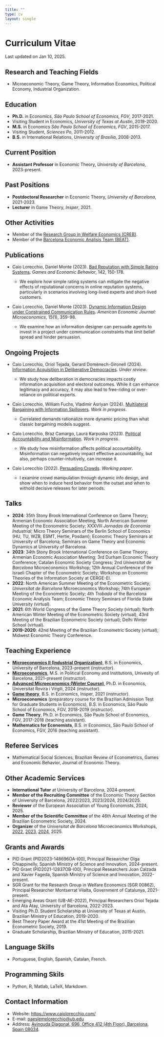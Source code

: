 ```yaml
---
title: ""
type: cv
layout: single
---
```


# Curriculum Vitae
Last updated on Jan 10, 2025.

## Research and Teaching Fields
* Microeconomic Theory, Game Theory, Information Economics, Political Economy, Industrial Organization.

## Education
* **Ph.D.** in Economics, *São Paulo School of Economics, FGV*, 2017-2021.
* Visiting Student in Economics, *University of Texas at Austin*, 2019-2020.
* **M.S.** in Economics *São Paulo School of Economics, FGV*, 2015-2017.
* Visiting Student, *Sciences Po*, 2011-2012.
* **B.S.** in International Relations, *University of Brasília*, 2008-2013.

## Current Position
* **Assistant Professor** in Economic Theory, *University of Barcelona*, 2023-present.
  
## Past Positions
* **Postdoctoral Researcher** in Economic Theory, *University of Barcelona*, 2021-2023.
* **Lecturer** in Game Theory, *Insper*, 2021.

## Other Activities
* Member of the [Research Group in Welfare Economics (CREB)](https://sites.google.com/view/crebwebpage/homepage/). 
* Member of the [Barcelona Economic Analisis Team (BEAT)](https://www.ub.edu/beat/).

## Publications
* Caio Lorecchio, Daniel Monte (2023). [Bad Reputation with Simple Rating Systems](https://caiolorecchio.github.io/publication/bad-reputation-simple-rating-systems/). *Games and Economic Behavior*, 142, 150-178.
  * We explore how simple rating systems can mitigate the negative effects of reputational concerns in online reputation systems, particularly in scenarios involving long-lived experts and short-lived customers.
  
* Caio Lorecchio, Daniel Monte (2023). [Dynamic Information Design under Constrained Communication Rules](https://caiolorecchio.github.io/publication/dynamic-information-design-constrained-communication-rules/). *American Economic Journal: Microeconomics*, 15(1), 359-98.
  * We examine how an information designer can persuade agents to invest in a project under communication constraints that limit belief spread and hinder persuasion.

## Ongoing Projects
* Caio Lorecchio, Oriol Tejada, Gerard Domènech-Gironell (2024). [Information Acquisition in Deliberative Democracies](https://caiolorecchio.github.io/publication/information-acquisition-deliberative-democracies/). *Under review*.
  * We study how deliberation in democracies impacts costly information acquisition and electoral outcomes. While it can enhance legitimacy and accuracy, it may also lead to free-riding or over-reliance on political experts.
  
* Caio Lorecchio, William Fuchs, Vladimir Asriyan (2024). [Multilateral Bargaining with Information Spillovers](https://caiolorecchio.github.io/publication/multilateral-bargaining-information-spillovers/). *Work in progress*.
  * Correlated demands rationalize more dynamic pricing than what classic bargaining models suggest.
  
* Caio Lorecchio, Braz Camargo, Laura Karpuska (2023). [Political Accountability and Misinformation](https://caiolorecchio.github.io/publication/political-accountability-and-misinformation/). *Work in progress*.
  * We study how misinformation affects political accountability. Misinformation can negatively impact effective accountability, but also, perhaps counter-intuitively, can increase it.
  
* Caio Lorecchio (2022). [Persuading Crowds](https://caiolorecchio.github.io/publication/persuading-crowds/). *Working paper*.
  * I examine crowd manipulation through dynamic info design, and show when to induce herd behavior from the outset and when to withold decisive releases for later periods.

## Talks
* **2024**: 35th Stony Brook International Conference on Game Theory; Armenian Economic Association Meeting; North American Summer Meeting of the Econometric Society; XXXVIII *Jornadas de Economia Industrial*; Micro Theory Seminars of the Berlin School of Economics (HU, TU, WZB, ESMT, Hertie, Posdam); Economic Theory Seminars at University of Barcelona; Seminars on Game Theory and Economic Dynamics at University of Barcelona.
* **2023**: 34th Stony Brook International Conference on Game Theory; Armenian Economic Association Meeting; 3rd Durham Economic Theory Conference; Catalan Economic Society Congress; 2nd *Universitat de Barcelona* Microeconomics Workshop; 12th Annual Conference of the Israeli Chapter of the Econometric Society; Workshop on Economic Theories of the Information Society at CERGE-EI.  
* **2022**: North American Summer Meeting of the Econometric Society; *Universitat de Barcelona* Microeconomics Workshop; 74th European Meeting of the Econometric Society; 4th *Trobada* of the Barcelona Economic Analysis Team; Economic Theory Seminars of Florida State University (virtual). 
* **2021**: 6th World Congress of the Game Theory Society (virtual); North American Winter Meeting of the Econometric Society (virtual), 43rd Meeting of the Brazilian Econometric Society (virtual); Delhi Winter School (virtual).
* **2019-2020**: 42nd Meeting of the Brazilian Econometric Society (virtual); Midwest Economic Theory Conference.

## Teaching Experience
* **[Microeconomics II (Industrial Organization)](https://caiolorecchio.github.io/teaching/io-ub/)**, B.S. in Economics, University of Barcelona, 2023-present (instructor).
* **[Microeconomics](https://caiolorecchio.github.io/teaching/microeconomics-mipe/)**, M.S. in Political Economy and Institutions, Univesity of Barcelona, 2021-present (instructor).
* **[Advanced Microeconomics (Winter Course)](https://caiolorecchio.github.io/teaching/advanced-micro-urv/)**, Ph.D. in Economics, Universitat Rovira i Virgili, 2024 (instructor).
* **[Game theory](https://caiolorecchio.github.io/teaching/game-theory-insper/)**, B.S. in Economics, Insper, 2021 (instructor). 
* **Microeconomics** (preparatory course for the Brazilian Admission Test for Graduate Students in Economics), B.S. in Economics, São Paulo School of Economics, FGV, 2018-2019 (instructor).
* **Game Theory**, Ph.D. in Economics, São Paulo School of Economics, FGV, 2017-2018 (teaching assistant).
* **Mathematics for Economists**, B.S. in Economics, São Paulo School of Economics, FGV, 2016 (teaching assistant).

## Referee Services
* Mathematical Social Sciences, Brazilian Review of Econometrics, Games and Economic Behavior, Journal of Economic Theory. 

## Other Academic Services
* **International Tutor** at University of Barcelona, 2024-present.
* **Member of the Recruiting Committee** of the Economic Theory Section of University of Barcelona, 2022/2023, 2023/2024, 2024/2025.
* **Reviewer** of the European Association of Young Economists, 2024, 2025.
* **Member of the Scientific Committee** of the 46th Annual Meeting of the Brazilian Econometric Society, 2024.
* **Organizer** of the *Universitat de Barcelona* Microeconomics Workshops, [2022](https://sites.google.com/view/ubmicroworkshop/home), [2023](https://sites.google.com/view/ubmicroworkshop-2/home), [2024](https://sites.google.com/view/ubmicroworkshop-3/home), 2025.


## Grants and Awards
* PID Grant (PID2023-148696OA-I00), Principal Researcher Olga Chiappinelly, Spanish Ministry of Science and Innovation, 2024-present. 
* PID Grant (PID2021-12837OB-I00), Principal Researchers Joan Calzada and Xavier Fageda, Spanish Ministry of Science and Innovation, 2022-present.
* SGR Grant for the Research Group in Welfare Economics (SGR 00862), Principal Researcher Montserrat Vilalta, Government of Catalunya, 2021-present.
* Emerging Areas Grant (UB-AE-2022), Principal Researchers Oriol Tejada and Ata Atay, University of Barcelona, 2022-2023. 
* Visiting Ph.D. Student Scholarship at University of Texas at Austin, Brazilian Ministry of Education, 2019-2020.
* Best Theory Paper Award at the 41st Meeting of the Brazilian Econometric Society, 2019.
* Graduate Scholarship, Brazilian Ministry of Education, 2015-2021. 

## Language Skills
* Portuguese, English, Spanish, Catalan, French. 

## Programming Skils
* Python, R, Matlab, LaTeX, Markdown. 

## Contact Information
* Website: https://www.caiolorecchio.com/
* E-mail: paeslemelorecchio@ub.edu
* Address: [Avinguda Diagonal, 696, Office 412 (4th Floor), Barcelona, Spain 08034](https://maps.app.goo.gl/wtLXhqhswRbKxeL17).
